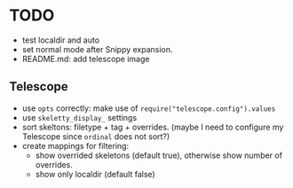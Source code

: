 # TODO
* test localdir and auto
* set normal mode after Snippy expansion.
* README.md: add telescope image

## Telescope
* use `opts` correctly: make use of `require("telescope.config").values` 
* use `skeletty_display_` settings
* sort skeltons: filetype + tag + overrides. (maybe I need to configure my Telescope since `ordinal` does not sort?)
* create mappings for filtering:
    - show overrided skeletons (default true), otherwise show number of overrides.
    - show only localdir (default false)

